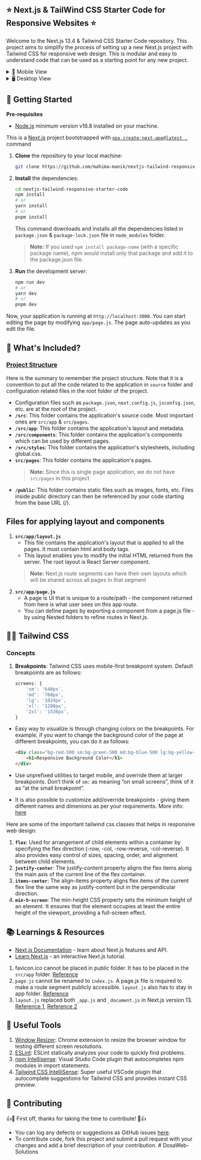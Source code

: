 ## ⭐ Next.js & TailWind CSS Starter Code for Responsive Websites ⭐

Welcome to the Next.js 13.4 & Tailwind CSS Starter Code repository. This project aims to simplify the process of setting up a new Next.js project with Tailwind CSS for responsive web design. This is modular and easy to understand code that can be used as a starting point for any new project.


<details>
<summary><span style="font-size: 1em;">📱 Mobile View</span></summary>
<div style="display:flex;">
  <img src="https://github.com/mahima-manik/nextjs-tailwind-responsive-starter-code/assets/30531520/2b2bd400-2226-4832-af63-86f3b57f1e82" alt="Mobile View" style="width:50%;height:50%;">
</div>
</details>

<details>
<summary><span style="font-size: 1em;">🖥 Desktop View</span></summary>
<div style="display:flex;">
  <img src="https://github.com/mahima-manik/nextjs-tailwind-responsive-starter-code/assets/30531520/178d3a73-6aee-4385-9186-c8cee43416df" alt="Desktop View" style="width:80%;height:80%;">
</div>
</details>

## 🚀 Getting Started

**Pre-requisites**
- [Node.js](https://nodejs.org/docs/latest-v16.x/api/) minimum version v16.8 installed on your machine.

This is a [Next.js](https://nextjs.org/) project bootstrapped with [`npx create-next-app@latest .`](https://github.com/vercel/next.js/tree/canary/packages/create-next-app) command

1. **Clone** the repository to your local machine:
    ```bash
    git clone https://github.com/mahima-manik/nextjs-tailwind-responsive-starter-code.git
    ```
2. **Install** the dependencies:
    ```bash
    cd nextjs-tailwind-responsive-starter-code
    npm install
    # or
    yarn install
    # or
    pnpm install
    ```
    This command downloads and installs all the dependencies listed in `package.json` & `package-lock.json` file in `node_modules` folder.

    > **Note:** If you used `npm install package-name` (with a specific package name), npm would install only that package and add it to the package.json file.
3. **Run** the development server:
    ```bash
    npm run dev
    # or
    yarn dev
    # or
    pnpm dev
    ```

Now, your application is running at `http://localhost:3000`. You can start editing the page by modifying `app/page.js`. The page auto-updates as you edit the file.

## 🧰 What's Included?

### [Project Structure](https://nextjs.org/docs/getting-started/project-structure)
Here is the summary to remember the project structure. Note that it is a convention to put all the code related to the application in `source` folder and configuration related files in the root folder of the project.
- Configuration files such as `package.json`, `next.config.js`, `jsconfig.json`, etc. are at the root of the project.
- **`/src`**: This folder contains the application's source code. Most important ones are `src/app` & `src/pages`. 
- **`/src/app`**: This folder contains the application's layout and metadata.
- **`/src/components`**: This folder contains the application's components which can be used by different pages.
- **`/src/styles`**: This folder contains the application's stylesheets, including global.css.
- **`src/pages`**: This folder contains the application's pages.
    > **Note:** Since this is single page application, we do not have `src/pages` in this project 
- **`/public`**: This folder contains static files such as images, fonts, etc. Files inside public directory can then be referenced by your code starting from the base URL (/).


## Files for applying layout and components

1. **`src/app/layout.js`**
    - This file contains the application's layout that is applied to all the pages. It must contain html and body tags.
    - This layout enables you to modify the initial HTML returned from the server. The root layout is React Server component.
    > **Note:** Next.js route segments can have their own layouts which will be shared across all pages in that segment
2. **`src/app/page.js`**
    - A page is UI that is unique to a route/path - the component returned from here is what user sees on this app route. 
    - You can define pages by exporting a component from a page.js file - by using Nested folders to refine routes in Next.js.

## 🏄🏻 Tailwind CSS

### Concepts
1. **Breakpoints**: Tailwind CSS uses mobile-first breakpoint system. Default breakpoints are as follows:
    ```js
    screens: {
        'sm': '640px',
        'md': '768px',
        'lg': '1024px',
        'xl': '1280px',
        '2xl': '1536px',
    }
    ```

- Easy way to visualize is through changing colors on the breakpoints. For example, if you want to change the background color of the page at different breakpoints, you can do it as follows:
    
    ```html
    <div class="bg-red-500 sm:bg-green-500 md:bg-blue-500 lg:bg-yellow-500 xl:bg-purple-500 2xl:bg-pink-500">
        <h1>Responsive Background Color</h1>
    </div>
    ```

- Use unprefixed utilities to target mobile, and override them at larger breakpoints. Don’t think of `sm:` as meaning “on small screens”, think of it as “at the small breakpoint“.

- It is also possible to customize add/override breakpoints - giving them different names and dimenions as per your requirements. More info: [here](https://tailwindcss.com/docs/responsive-design#customizing-your-theme)

Here are some of the important tailwind css classes that helps in responsive web design:

1. **`flex`**: Used for arrangement of child elements within a container by specifying the flex direction (-row, -col, -row-reverse, -col-reverse). It also provides easy control of sizes, spacing, order, and alignment between child elements.
2. **`justify-center`**: The justify-content property aligns the flex items along the main axis of the current line of the flex container.
3. **`items-center`**: The align-items property aligns flex items of the current flex line the same way as justify-content but in the perpendicular direction.
4. **`min-h-screen`**: The min-height CSS property sets the minimum height of an element.  It ensures that the element occupies at least the entire height of the viewport, providing a full-screen effect.

## 📚 Learnings & Resources
- [Next.js Documentation](https://nextjs.org/docs) - learn about Next.js features and API.
- [Learn Next.js](https://nextjs.org/learn) - an interactive Next.js tutorial.
1. favicon.ico cannot be placed in public folder. It has to be placed in the `src/app` folder. [Reference](https://nextjs.org/docs/app/api-reference/file-conventions/metadata/app-icons#favicon)
2. `page.js` cannot be renamed to `index.js`. A page.js file is required to make a route segment publicly accessible. `layout.js` also has to stay in app folder. [Reference](https://nextjs.org/docs/getting-started/project-structure#routing-files)
3. `layout.js` replaced both `_app.js` and `_document.js` in Next.js version 13. [Reference 1](https://nextjs.org/docs/app/building-your-application/upgrading/app-router-migration#migrating-from-pages-to-app), [Reference 2](https://www.makeuseof.com/create-custom-layout-in-nextjs/)

## 🔧 Useful Tools
1. [Window Resizer](https://chrome.google.com/webstore/detail/window-resizer): Chrome extension to resize the browser window for testing different screen resolutions.
2. [ESLint](https://eslint.org/): ESLint statically analyzes your code to quickly find problems.
3. [npm Intellisense](https://marketplace.visualstudio.com/items?itemName=christian-kohler.npm-intellisense): Visual Studio Code plugin that autocompletes npm modules in import statements.
4. [Tailwind CSS IntelliSense](https://marketplace.visualstudio.com/items?itemName=bradlc.vscode-tailwindcss): Super useful VSCode plugin that autocomplete suggestions for Tailwind CSS and provides instant CSS preview.

## 🫡 Contributing
👍🎉 First off, thanks for taking the time to contribute! 🎉👍
- You can log any defects or suggestions as GitHub issues [here](https://github.com/mahima-manik/nextjs-tailwind-responsive-starter-code/issues). 
- To contribute code, fork this project and submit a pull request with your changes and add a brief description of your contribution.
#   D o s a W e b - S o l u t i o n s  
 